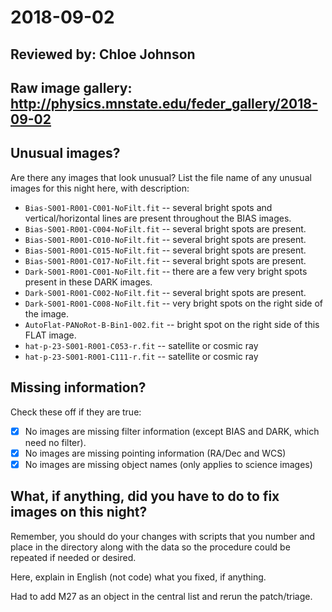 # 2018-09-02

## Reviewed by:   Chloe Johnson

## Raw image gallery: http://physics.mnstate.edu/feder_gallery/2018-09-02

## Unusual images?

Are there any images that look unusual? List the file name of any unusual images for this night here, with description:

+ `Bias-S001-R001-C001-NoFilt.fit` -- several bright spots and vertical/horizontal lines are present throughout the BIAS images.
+ `Bias-S001-R001-C004-NoFilt.fit` -- several bright spots are present.
+ `Bias-S001-R001-C010-NoFilt.fit` -- several bright spots are present.
+ `Bias-S001-R001-C015-NoFilt.fit` -- several bright spots are present.
+ `Bias-S001-R001-C017-NoFilt.fit` -- several bright spots are present.
+ `Dark-S001-R001-C001-NoFilt.fit` -- there are a few very bright spots present in these DARK images.
+ `Dark-S001-R001-C002-NoFilt.fit` -- several bright spots are present.
+ `Dark-S001-R001-C008-NoFilt.fit` -- very bright spots on the right side of the image.
+ `AutoFlat-PANoRot-B-Bin1-002.fit` -- bright spot on the right side of this FLAT image.
+ `hat-p-23-S001-R001-C053-r.fit` -- satellite or cosmic ray
+ `hat-p-23-S001-R001-C111-r.fit` -- satellite or cosmic ray

## Missing information?

Check these off if they are true:

- [x] No images are missing filter information (except BIAS and DARK, which need no filter).
- [x] No images are missing pointing information (RA/Dec and WCS)
- [x] No images are missing object names (only applies to science images)

## What, if anything, did you have to do to fix images on this night?

Remember, you should do your changes with scripts that you number and place in the
directory along with the data so the procedure could be repeated if needed or
desired.

Here, explain in English (not code) what you fixed, if anything.

Had to add M27 as an object in the central list and rerun the patch/triage.
